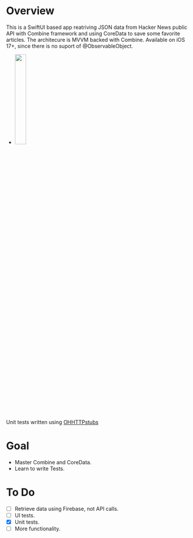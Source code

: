 # Overview
This is a SwiftUI based app reatriving JSON data from Hacker News public API with Combine framework and using CoreData to save some favorite articles.
The architecure is MVVM backed with Combine.
Available on iOS 17+, since there is no suport of @ObservableObject. 

- <img src="https://github.com/maximus-sm/ycombinator/blob/main/example.gif" width="25%" height="25%"/>

Unit tests written using [OHHTTPstubs](https://github.com/AliSoftware/OHHTTPStubs)
# Goal
- Master Combine and CoreData.
- Learn to write Tests.

# To Do
- [ ] Retrieve data using Firebase, not API calls.
- [ ] UI tests.
- [x] Unit tests.
- [ ] More functionality.
